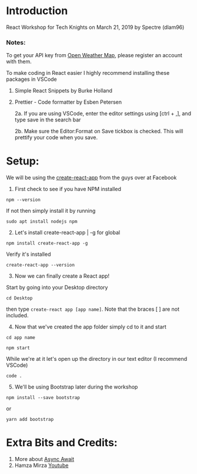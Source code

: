 # Introduction
React Workshop for Tech Knights on March 21, 2019 by Spectre (dlam96)

### Notes:

To get your API key from [Open Weather Map](https://home.openweathermap.org/), please register an account with them.

To make coding in React easier I highly recommend installing these packages in VSCode

1. Simple React Snippets by Burke Holland

2. Prettier - Code formatter by Esben Petersen

    2a. If you are using VSCode, enter the editor settings using [ctrl + ,], and type save in the search bar
    
    2b. Make sure the Editor:Format on Save tickbox is checked. This will prettify your code when you save.

# Setup:

We will be using the [create-react-app](https://github.com/facebook/create-react-app) from the guys over at Facebook

1. First check to see if you have NPM installed

`npm --version`

If not then simply install it by running

`sudo apt install nodejs npm`

2. Let's install create-react-app | -g for global

`npm install create-react-app -g`

Verify it's installed

`create-react-app --version`

3. Now we can finally create a React app!

Start by going into your Desktop directory
  
  `cd Desktop`

then type `create-react app [app name]`. Note that the braces [ ] are not included.

4. Now that we've created the app folder simply cd to it and start

`cd app name`

`npm start`
 
 While we're at it let's open up the directory in our text editor (I recommend VSCode)
 
 `code .`

5. We'll be using Bootstrap later during the workshop 

`npm install --save bootstrap`

or 

`yarn add bootstrap`

# Extra Bits and Credits:

1. More about [Async Await](https://www.valentinog.com/blog/how-async-await-in-react/)
2. Hamza Mirza [Youtube](https://www.youtube.com/watch?v=204C9yNeOYI)

